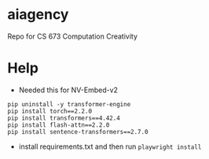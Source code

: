 # aiagency

Repo for CS 673 Computation Creativity




# Help
- Needed this for NV-Embed-v2
```
pip uninstall -y transformer-engine
pip install torch==2.2.0
pip install transformers==4.42.4
pip install flash-attn==2.2.0
pip install sentence-transformers==2.7.0
```

- install requirements.txt and then run `playwright install`